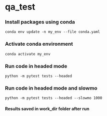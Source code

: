 # qa_test
### Install packages using conda
```conda env update -n my_env --file conda.yaml```
### Activate conda environment
```conda activate my_env```
### Run code in headed mode
```python -m pytest tests --headed```
### Run code in headed mode and slowmo
```python -m pytest tests --headed --slowmo 1000```
#### Results saved in work_dir folder after run
